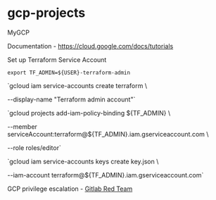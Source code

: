 # gcp-projects
MyGCP

Documentation - https://cloud.google.com/docs/tutorials

Set up Terraform Service Account

`export TF_ADMIN=${USER}-terraform-admin`

`gcloud iam service-accounts create terraform \

  --display-name "Terraform admin account"`

`gcloud projects add-iam-policy-binding ${TF_ADMIN} \

  --member serviceAccount:terraform@${TF_ADMIN}.iam.gserviceaccount.com \

  --role roles/editor`

`gcloud iam service-accounts keys create key.json \

  --iam-account terraform@${TF_ADMIN}.iam.gserviceaccount.com`

GCP privilege escalation - [Gitlab Red Team](https://about.gitlab.com/blog/2020/02/12/plundering-gcp-escalating-privileges-in-google-cloud-platform/?utm_medium=social&utm_source=twitter&utm_campaign=blog)
